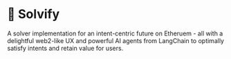 # :jigsaw: Solvify

A solver implementation for an intent-centric future on Etheruem - all with a delightful web2-like UX and powerful AI agents from LangChain to optimally satisfy intents and retain value for users.
